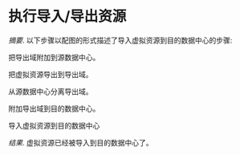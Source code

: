 # 执行导入/导出资源

*摘要*.
以下步骤以配图的形式描述了导入虚拟资源到目的数据中心的步骤:

把导出域附加到源数据中心。

把虚拟资源导出到导出域。

从源数据中心分离导出域。

附加导出域到目的数据中心。

导入虚拟资源到目的数据中心

*结果*.
虚拟资源已经被导入到目的数据中心了。
